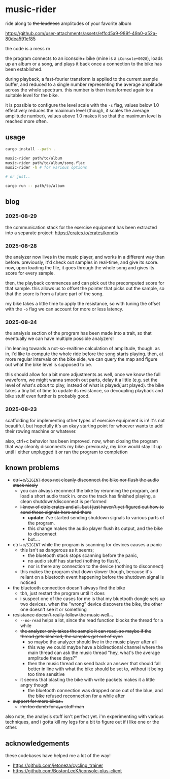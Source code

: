 # music-rider

ride along to ~~the loudness~~ amplitudes of your favorite album

https://github.com/user-attachments/assets/effcd5a9-989f-49a0-a52a-80dea591ef85

the code is a mess rn

the program connects to an iconsole+ bike (mine is a `iConsole+0028`), loads up an album or a song, and plays it back once a connection to the bike has been established.

during playback, a fast-fourier transform is applied to the current sample buffer, and reduced to a single number representing the average amplitude across the whole spectrum.
this number is then transformed again to a suitable level for the bike.

it is possible to configure the level scale with the `-s` flag, values below 1.0 effectively reduces the maximum level (though, it scales the average amplitude number), values above 1.0 makes it so that the maximum level is reached more often.


## usage

```sh
cargo install --path .

music-rider path/to/album
music-rider path/to/album/song.flac
music-rider -h # for various options

# or just..

cargo run -- path/to/album
```

## blog

### 2025-08-29

the communication stack for the exercise equipment has been extracted into a separate project: https://crates.io/crates/kondis

### 2025-08-28

the analyzer now lives in the music player, and works in a different way than before.
previously, it'd check out samples in real-time, and give its score.
now, upon loading the file, it goes through the whole song and gives its score for every sample.

then, the playback commences and can pick out the precomputed score for that sample.
this allows us to offset the pointer that picks out the sample, so that the score is from a future part of the song.

my bike takes a little time to apply the resistance, so with tuning the offset with the `-o` flag we can account for more or less latency.

### 2025-08-24

the analysis section of the program has been made into a trait, so that eventually we can have multiple possible analyzers!

i'm leaning towards a not-so-realtime calculation of amplitude, though.
as in, i'd like to compute the whole ride before the song starts playing.
then, at more regular intervals on the bike side, we can query the map and figure out what the bike level is supposed to be.

this should allow for a bit more adjustments as well, once we know the full waveform, we might wanna smooth out parts, delay it a little (e.g. set the level of what's _about_ to play, instead of what is played/just played). the bike takes a tiny bit of time to update its resistance, so decoupling playback and bike stuff even further is probably good.

### 2025-08-23

scaffolding for implementing other types of exercise equipment is in!
it's not beautiful, but hopefully it's an okay starting point for whoever wants to add their rowing machine or whatever.

also, ctrl+c behavior has been improved. now, when closing the program that way cleanly disconnects my bike.
previously, my bike would stay lit up until i either unplugged it or ran the program to completion

## known problems

- ~~ctrl+c/`SIGINT` does not cleanly disconnect the bike nor flush the audio stack nicely~~
    - you can always reconnect the bike by rerunning the program, and load a short audio track in.
      once the track has finished playing, a clean shutdown/disconnect is performed
    - ~~i know of ctrlc crates and all, but i just haven't yet figured out how to send those signals here and there~~
        - **update**: i've started sending shutdown signals to various parts of the program.
        - this change makes the audio player flush its output, and the bike to disconnect
        - but....
- ctrl+c/`SIGINT` while the program is scanning for devices causes a panic
    - this isn't as dangerous as it seems;
        - the bluetooth stack stops scanning before the panic,
        - no audio stuff has started (nothing to flush), 
        - nor is there any connection to the device (nothing to disconnect)
    - this makes the program shut down slower though, because it's reliant on a bluetooth event happening before the shutdown signal is noticed
- the bluetooth connection doesn't always find the bike
    - tbh, just restart the program until it does
    - i suspect one of the cases for me is that my bluetooth dongle sets up two devices.
      when the "wrong" device discovers the bike, the other one doesn't see it or something
- ~~resistance doesn't really follow the music well...~~
    - `--no-read` helps a lot, since the read function blocks the thread for a while
    - ~~the analyzer only takes the sample it can read, so maybe if the thread gets blocked, the samples get out of sync~~
        - so maybe the analyzer should live in the music player after all
        - this way we could maybe have a bidirectional channel where the main thread can ask the music thread "hey, what's the average amplitude these days?"
        - then the music thread can send back an answer that should fall better in line with what the bike should be set to, without it being too time sensitive
    - it seems that blasting the bike with write packets makes it a little angry though
        - the bluetooth connection was dropped once out of the blue, and the bike refused reconnection for a while after
- ~~support for more bikes..~~
    - ~~i'm too dumb for `dyn` stuff man~~

also note, the analysis stuff isn't perfect yet.
i'm experimenting with various techniques, and i gotta kill my legs for a bit to figure out if i like one or the other.


## acknowledgements

these codebases have helped me a lot of the way!

- https://github.com/jetoneza/cycling_trainer
- https://github.com/BostonLeeK/iconsole-plus-client
